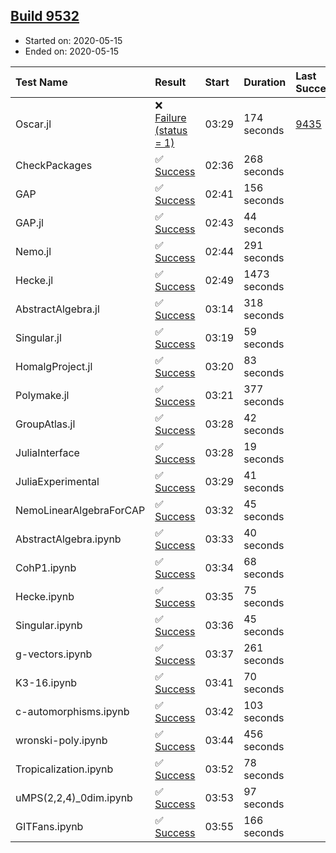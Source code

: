 ## [Build 9532](https://oscarci.mathematik.uni-kl.de/job/oscar/9532/)

* Started on: 2020-05-15
* Ended on: 2020-05-15

| Test Name    | Result | Start | Duration | Last Success | First Failure |
|:-------------|:-------|:------|:---------|:-------------|:--------------|
| Oscar.jl | ❌ [Failure (status = 1)](https://oscarci.mathematik.uni-kl.de/job/oscar/9532/artifact/logs/build-9532/Oscar.jl.log) | 03:29 | 174 seconds | [9435](https://oscarci.mathematik.uni-kl.de/job/oscar/9435/) | [9436](https://oscarci.mathematik.uni-kl.de/job/oscar/9436/) |
| CheckPackages | ✅ [Success](https://oscarci.mathematik.uni-kl.de/job/oscar/9532/artifact/logs/build-9532/CheckPackages.log) | 02:36 | 268 seconds |  |  |
| GAP | ✅ [Success](https://oscarci.mathematik.uni-kl.de/job/oscar/9532/artifact/logs/build-9532/GAP.log) | 02:41 | 156 seconds |  |  |
| GAP.jl | ✅ [Success](https://oscarci.mathematik.uni-kl.de/job/oscar/9532/artifact/logs/build-9532/GAP.jl.log) | 02:43 | 44 seconds |  |  |
| Nemo.jl | ✅ [Success](https://oscarci.mathematik.uni-kl.de/job/oscar/9532/artifact/logs/build-9532/Nemo.jl.log) | 02:44 | 291 seconds |  |  |
| Hecke.jl | ✅ [Success](https://oscarci.mathematik.uni-kl.de/job/oscar/9532/artifact/logs/build-9532/Hecke.jl.log) | 02:49 | 1473 seconds |  |  |
| AbstractAlgebra.jl | ✅ [Success](https://oscarci.mathematik.uni-kl.de/job/oscar/9532/artifact/logs/build-9532/AbstractAlgebra.jl.log) | 03:14 | 318 seconds |  |  |
| Singular.jl | ✅ [Success](https://oscarci.mathematik.uni-kl.de/job/oscar/9532/artifact/logs/build-9532/Singular.jl.log) | 03:19 | 59 seconds |  |  |
| HomalgProject.jl | ✅ [Success](https://oscarci.mathematik.uni-kl.de/job/oscar/9532/artifact/logs/build-9532/HomalgProject.jl.log) | 03:20 | 83 seconds |  |  |
| Polymake.jl | ✅ [Success](https://oscarci.mathematik.uni-kl.de/job/oscar/9532/artifact/logs/build-9532/Polymake.jl.log) | 03:21 | 377 seconds |  |  |
| GroupAtlas.jl | ✅ [Success](https://oscarci.mathematik.uni-kl.de/job/oscar/9532/artifact/logs/build-9532/GroupAtlas.jl.log) | 03:28 | 42 seconds |  |  |
| JuliaInterface | ✅ [Success](https://oscarci.mathematik.uni-kl.de/job/oscar/9532/artifact/logs/build-9532/JuliaInterface.log) | 03:28 | 19 seconds |  |  |
| JuliaExperimental | ✅ [Success](https://oscarci.mathematik.uni-kl.de/job/oscar/9532/artifact/logs/build-9532/JuliaExperimental.log) | 03:29 | 41 seconds |  |  |
| NemoLinearAlgebraForCAP | ✅ [Success](https://oscarci.mathematik.uni-kl.de/job/oscar/9532/artifact/logs/build-9532/NemoLinearAlgebraForCAP.log) | 03:32 | 45 seconds |  |  |
| AbstractAlgebra.ipynb | ✅ [Success](https://oscarci.mathematik.uni-kl.de/job/oscar/9532/artifact/logs/build-9532/AbstractAlgebra.ipynb.log) | 03:33 | 40 seconds |  |  |
| CohP1.ipynb | ✅ [Success](https://oscarci.mathematik.uni-kl.de/job/oscar/9532/artifact/logs/build-9532/CohP1.ipynb.log) | 03:34 | 68 seconds |  |  |
| Hecke.ipynb | ✅ [Success](https://oscarci.mathematik.uni-kl.de/job/oscar/9532/artifact/logs/build-9532/Hecke.ipynb.log) | 03:35 | 75 seconds |  |  |
| Singular.ipynb | ✅ [Success](https://oscarci.mathematik.uni-kl.de/job/oscar/9532/artifact/logs/build-9532/Singular.ipynb.log) | 03:36 | 45 seconds |  |  |
| g-vectors.ipynb | ✅ [Success](https://oscarci.mathematik.uni-kl.de/job/oscar/9532/artifact/logs/build-9532/g-vectors.ipynb.log) | 03:37 | 261 seconds |  |  |
| K3-16.ipynb | ✅ [Success](https://oscarci.mathematik.uni-kl.de/job/oscar/9532/artifact/logs/build-9532/K3-16.ipynb.log) | 03:41 | 70 seconds |  |  |
| c-automorphisms.ipynb | ✅ [Success](https://oscarci.mathematik.uni-kl.de/job/oscar/9532/artifact/logs/build-9532/c-automorphisms.ipynb.log) | 03:42 | 103 seconds |  |  |
| wronski-poly.ipynb | ✅ [Success](https://oscarci.mathematik.uni-kl.de/job/oscar/9532/artifact/logs/build-9532/wronski-poly.ipynb.log) | 03:44 | 456 seconds |  |  |
| Tropicalization.ipynb | ✅ [Success](https://oscarci.mathematik.uni-kl.de/job/oscar/9532/artifact/logs/build-9532/Tropicalization.ipynb.log) | 03:52 | 78 seconds |  |  |
| uMPS(2,2,4)_0dim.ipynb | ✅ [Success](https://oscarci.mathematik.uni-kl.de/job/oscar/9532/artifact/logs/build-9532/uMPS-2-2-4-_0dim.ipynb.log) | 03:53 | 97 seconds |  |  |
| GITFans.ipynb | ✅ [Success](https://oscarci.mathematik.uni-kl.de/job/oscar/9532/artifact/logs/build-9532/GITFans.ipynb.log) | 03:55 | 166 seconds |  |  |
